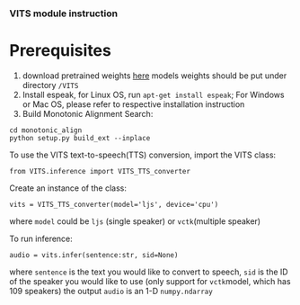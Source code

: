 ### VITS module instruction
# Prerequisites
1. download pretrained weights [here](https://drive.google.com/drive/folders/1ksarh-cJf3F5eKJjLVWY0X1j1qsQqiS2)
models weights should be put under directory ```/VITS```
2. Install espeak, for Linux OS, run ```apt-get install espeak```;
For Windows or Mac OS, please refer to respective installation instruction
3. Build Monotonic Alignment Search:
```
cd monotonic_align
python setup.py build_ext --inplace
```

To use the VITS text-to-speech(TTS) conversion, import the VITS class:
```
from VITS.inference import VITS_TTS_converter
```
Create an instance of the class:
```
vits = VITS_TTS_converter(model='ljs', device='cpu')
```
where ```model``` could be ```ljs``` (single speaker) or ```vctk```(multiple speaker)

To run inference:
```
audio = vits.infer(sentence:str, sid=None)
```
where ```sentence``` is the text you would like to convert to speech, ```sid``` is the ID of the speaker you would like to use (only support for ```vctk```model, which has 109 speakers)
the output ```audio``` is an 1-D ```numpy.ndarray```
